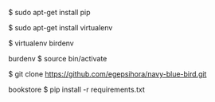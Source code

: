 $ sudo apt-get install pip

$ sudo apt-get install virtualenv

$ virtualenv birdenv

burdenv $ source bin/activate

$ git clone https://github.com/egepsihora/navy-blue-bird.git

bookstore $ pip install -r requirements.txt 
